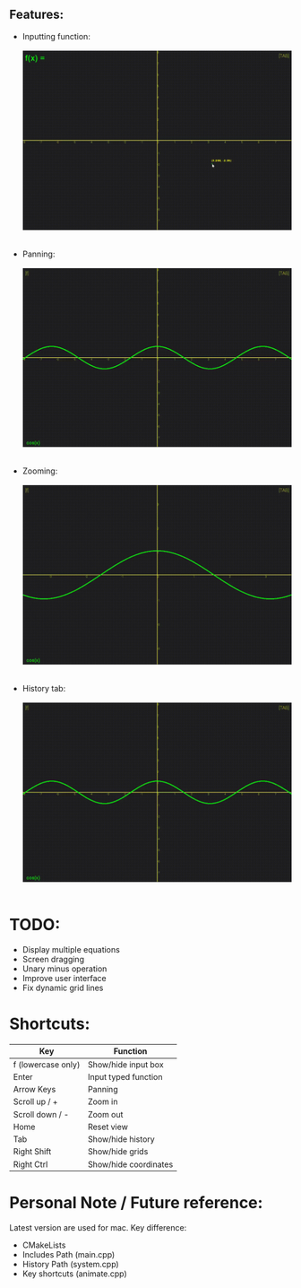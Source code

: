 ## Features:

- Inputting function:
<br><br>
![](https://github.com/phangtommy/SFML-Graphing-Calculator/blob/main/gif/input_fx.gif)
<br><br>

- Panning:
<br><br>
![](https://github.com/phangtommy/SFML-Graphing-Calculator/blob/main/gif/panning.gif)
<br><br>

- Zooming:
<br><br>
![](https://github.com/phangtommy/SFML-Graphing-Calculator/blob/main/gif/zoom.gif)
<br><br>

- History tab:
<br><br>
![](https://github.com/phangtommy/SFML-Graphing-Calculator/blob/main/gif/history_tab.gif)
<br><br>

# TODO:

- Display multiple equations
- Screen dragging
- Unary minus operation
- Improve user interface
- Fix dynamic grid lines

# Shortcuts:
<table>
  <thead>
    <tr>
      <th>Key</th>
      <th>Function</th>
    </tr>
  </thead>

  <tbody>
    <tr>
      <td>f (lowercase only)</td>
      <td>Show/hide input box</td>
    </tr>
    <tr>
      <td>Enter</td>
      <td>Input typed function</td>
    </tr>
    <tr>
      <td>Arrow Keys</td>
      <td>Panning</td>
    </tr>
    <tr>
      <td>Scroll up / + </td>
      <td>Zoom in</td>
    </tr>
    <tr>
      <td>Scroll down / - </td>
      <td>Zoom out</td>
    </tr>
    <tr>
      <td>Home</td>
      <td>Reset view</td>
    </tr>
    <tr>
      <td>Tab</td>
      <td>Show/hide history</td>
    </tr>
    <tr>
      <td>Right Shift</td>
      <td>Show/hide grids</td>
    </tr>
    <tr>
      <td>Right Ctrl</td>
      <td>Show/hide coordinates</td>
    </tr>
  </tbody>
</table>

# Personal Note / Future reference:
Latest version are used for mac.
Key difference:
- CMakeLists
- Includes Path (main.cpp)
- History Path (system.cpp)
- Key shortcuts (animate.cpp)